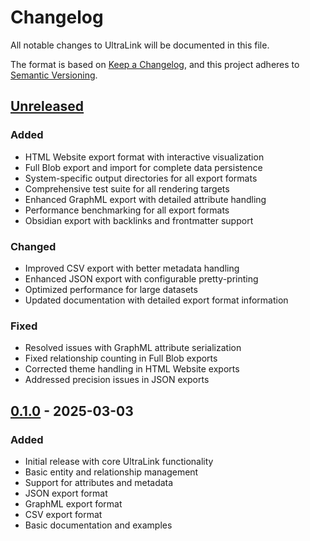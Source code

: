 # Changelog

All notable changes to UltraLink will be documented in this file.

The format is based on [Keep a Changelog](https://keepachangelog.com/en/1.0.0/),
and this project adheres to [Semantic Versioning](https://semver.org/spec/v2.0.0.html).

## [Unreleased]

### Added
- HTML Website export format with interactive visualization
- Full Blob export and import for complete data persistence
- System-specific output directories for all export formats
- Comprehensive test suite for all rendering targets
- Enhanced GraphML export with detailed attribute handling
- Performance benchmarking for all export formats
- Obsidian export with backlinks and frontmatter support

### Changed
- Improved CSV export with better metadata handling
- Enhanced JSON export with configurable pretty-printing
- Optimized performance for large datasets
- Updated documentation with detailed export format information

### Fixed
- Resolved issues with GraphML attribute serialization
- Fixed relationship counting in Full Blob exports
- Corrected theme handling in HTML Website exports
- Addressed precision issues in JSON exports

## [0.1.0] - 2025-03-03

### Added
- Initial release with core UltraLink functionality
- Basic entity and relationship management
- Support for attributes and metadata
- JSON export format
- GraphML export format
- CSV export format
- Basic documentation and examples

[Unreleased]: https://github.com/yourusername/ultralink/compare/v0.1.0...HEAD
[0.1.0]: https://github.com/yourusername/ultralink/releases/tag/v0.1.0 